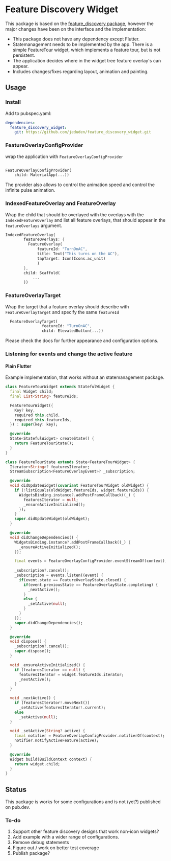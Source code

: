 # Feature Discovery Widget

This package is based on the [feature_discovery package](https://pub.dev/packages/feature_discovery/), however the major changes have been on the interface and the implementation:

- This package does not have any dependency except Flutter.
- Statemanagement needs to be implemented by the app. There is a simple FeatureTour widget, which implements a feature tour, but is not persistent.
- The application decides where in the widget tree feature overlay's can appear.
- Includes changes/fixes regarding layout, animation and painting.

## Usage

### Install

Add to pubspec.yaml:

```yaml
dependencies:
  feature_discovery_widget:
    git: https://github.com/jeduden/feature_discovery_widget.git
```

### FeatureOverlayConfigProvider

wrap the application with `FeatureOverlayConfigProvider`

```dart

FeatureOverlayConfigProvider(
    child: MaterialApp(...))

```

The provider also allows to control the animation speed and control the infinite pulse animation.

### IndexedFeatureOverlay and FeatureOverlay

Wrap the child that should be overlayed with the overlays with the `IndexedFeatureOverlay` and list all feature overlays, that should appear in the `featureOverlays` argument. 

```dart
IndexedFeatureOverlay(
        featureOverlays: {
          FeatureOverlay(
              featureId: "TurnOnAC",
              title: Text("This turns on the AC"),
              tapTarget: Icon(Icons.ac_unit)
              )
        },
        child: Scaffold(
            ...
        ))
```

### FeatureOverlayTarget

Wrap the target that a feature overlay should describe with `FeatureOverlayTarget` and specify the same `featureId`

```dart
  FeatureOverlayTarget(
                featureId: "TurnOnAC",
                child: ElevatedButton(...))
```

Please check the docs for further appearance and configuration options.

### Listening for events and change the active feature

#### Plain Flutter

Example implementation, that works without an statemanagement package.

```dart
class FeatureTourWidget extends StatefulWidget {
  final Widget child;
  final List<String> featureIds;

  FeatureTourWidget({
    Key? key,
    required this.child,
    required this.featureIds,
  }) : super(key: key);

  @override
  State<StatefulWidget> createState() {
    return FeatureTourState();
  }
}

class FeatureTourState extends State<FeatureTourWidget> {
  Iterator<String>? featuresIterator;
  StreamSubscription<FeatureOverlayEvent>? _subscription;

  @override
  void didUpdateWidget(covariant FeatureTourWidget oldWidget) {
    if (!listEquals(oldWidget.featureIds, widget.featureIds)) {
      WidgetsBinding.instance?.addPostFrameCallback((_) {
        featuresIterator = null;
        _ensureActiveInitialized();
      });
    }
    super.didUpdateWidget(oldWidget);
  }

  @override
  void didChangeDependencies() {
    WidgetsBinding.instance?.addPostFrameCallback((_) {
      _ensureActiveInitialized();
    });

    final events = FeatureOverlayConfigProvider.eventStreamOf(context);
    
    _subscription?.cancel();
    _subscription = events.listen((event) {
      if(event.state == FeatureOverlayState.closed) {
        if(event.previousState == FeatureOverlayState.completing) { 
          _nextActive();
        }
        else {
          _setActive(null);
        }
      }
    });
    super.didChangeDependencies();
  }

  @override
  void dispose() {
    _subscription?.cancel();
    super.dispose();
  }

  void _ensureActiveInitialized() {
    if (featuresIterator == null) {
      featuresIterator = widget.featureIds.iterator;
      _nextActive();
    }
  }

  void _nextActive() {
    if (featuresIterator!.moveNext())
      _setActive(featuresIterator!.current);
    else
      _setActive(null);
  }

  void _setActive(String? active) {
    final notifier = FeatureOverlayConfigProvider.notifierOf(context);
    notifier.notifyActiveFeature(active);
  }

  @override
  Widget build(BuildContext context) {
    return widget.child;
  }
}
```

## Status

This package is works for some configurations and is not (yet?) published on pub.dev.

### To-do

1. Support other feature discovery designs that work non-icon widgets?
2. Add example with a wider range of configurations.
3. Remove debug statements
4. Figure out / work on better test coverage
5. Publish package?